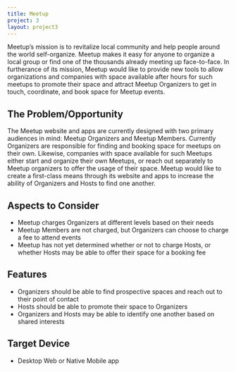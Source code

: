 ```yaml
---
title: Meetup
project: 3
layout: project3
---
```


Meetup’s mission is to revitalize local community and help people around the world self-organize. Meetup makes it easy for anyone to organize a local group or find one of the thousands already meeting up face-to-face. In furtherance of its mission, Meetup would like to provide new tools to allow organizations and companies with space available after hours for such meetups to promote their space and attract Meetup Organizers to get in touch, coordinate, and book space for Meetup events.

The Problem/Opportunity
-----------------------

The Meetup website and apps are currently designed with two primary audiences in mind: Meetup Organizers and Meetup Members. Currently Organizers are responsible for finding and booking space for meetups on their own. Likewise, companies with space available for such Meetups either start and organize their own Meetups, or reach out separately to Meetup organizers to offer the usage of their space. Meetup would like to create a first-class means through its website and apps to increase the ability of Organizers and Hosts to find one another.

Aspects to Consider
-------------------

* Meetup charges Organizers at different levels based on their needs
* Meetup Members are not charged, but Organizers can choose to charge a fee to attend events
* Meetup has not yet determined whether or not to charge Hosts, or whether Hosts may be able to offer their space for a booking fee

Features
--------

* Organizers should be able to find prospective spaces and reach out to their point of contact
* Hosts should be able to promote their space to Organizers
* Organizers and Hosts may be able to identify one another based on shared interests

Target Device
-------------

* Desktop Web or Native Mobile app
